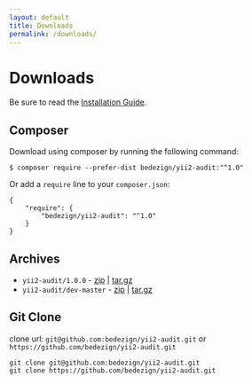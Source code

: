 ```yaml
---
layout: default
title: Downloads
permalink: /downloads/
---
```


# Downloads

Be sure to read the [Installation Guide](../docs/installation/).

## Composer

Download using composer by running the following command:

```
$ composer require --prefer-dist bedezign/yii2-audit:"^1.0"
```

Or add a `require` line to your `composer.json`: 

```
{
    "require": {
        "bedezign/yii2-audit": "^1.0"
    }
}
```

## Archives

* `yii2-audit/1.0.0` - [zip](https://github.com/bedezign/yii2-audit/archive/1.0.0.tar.gz) | [tar.gz](https://github.com/bedezign/yii2-audit/archive/1.0.0.tar.gz)
* `yii2-audit/dev-master` - [zip](https://github.com/bedezign/yii2-audit/archive/master.zip) | [tar.gz](https://github.com/bedezign/yii2-audit/archive/master.tar.gz)


## Git Clone

clone url: `git@github.com:bedezign/yii2-audit.git` or `https://github.com/bedezign/yii2-audit.git`

```
git clone git@github.com:bedezign/yii2-audit.git
git clone https://github.com/bedezign/yii2-audit.git
```

